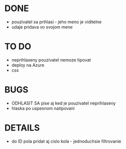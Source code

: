 # DONE
- pouzivatel sa prihlasi - jeho meno je viditelne
- udaje pridava vo svojom mene



# TO DO
- neprihlaseny pouzivatel nemoze tipovat
- deploy na Azure
- css



# BUGS
- ODHLASIT SA pise aj ked je pouzivatel neprihlaseny
- hlaska po uspesnom natipovani

# DETAILS
- do ID pola pridat aj cislo kola - jednoduchsie filtrovanie

